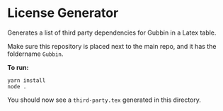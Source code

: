 # License Generator

Generates a list of third party dependencies for Gubbin in a Latex table.

Make sure this repository is placed next to the main repo, and it has the foldername `Gubbin`.

**To run:**

```
yarn install
node .

```

You should now see a `third-party.tex` generated in this directory.
